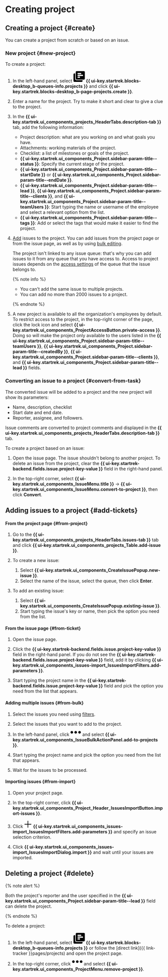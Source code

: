 # Creating project

## Creating a project {#create}

You can create a project from scratch or based on an issue.

### New project {#new-project}

To create a project:

1. In the left-hand panel, select ![](../../_assets/tracker/svg/project.svg)&nbsp;**{{ ui-key.startrek.blocks-desktop_b-queues-info.projects }}** and click **{{ ui-key.startrek.blocks-desktop_b-page-projects.create }}**.

1. Enter a name for the project. Try to make it short and clear to give a clue to the project.

1. In the **{{ ui-key.startrek.ui_components_projects_HeaderTabs.description-tab }}** tab, add the following information:

   * Project description: what are you working on and what goals you have.
   * Attachments: working materials of the project.
   * Checklist: a list of milestones or goals of the project.
   * **{{ ui-key.startrek.ui_components_Project.sidebar-param-title--status }}**: Specify the current stage of the project.
   * **{{ ui-key.startrek.ui_components_Project.sidebar-param-title--startDate }}** or **{{ ui-key.startrek.ui_components_Project.sidebar-param-title--endDate }}**.
   * **{{ ui-key.startrek.ui_components_Project.sidebar-param-title--lead }}**, **{{ ui-key.startrek.ui_components_Project.sidebar-param-title--clients }}**, and **{{ ui-key.startrek.ui_components_Project.sidebar-param-title--teamUsers }}**: Start typing the name or username of the employee and select a relevant option from the list.
   * **{{ ui-key.startrek.ui_components_Project.sidebar-param-title--tags }}**: Add or select the tags that would make it easier to find the project.

1. [Add](#add-tickets) issues to the project. You can add issues from the project page or from the issue page, as well as by using [bulk editing](bulk-change.md).

   The project isn't linked to any issue queue: that's why you can add issues to it from any queue that you have access to. Access to project issues depends on the [access settings](../user/queue.md) of the queue that the issue belongs to.

   {% note info %}

   * You can't add the same issue to multiple projects.
   * You can add no more than 2000 issues to a project.

   {% endnote %}

1. A new project is available to all the organization's employees by default. To restrict access to the project, in the top-right corner of the page, click the lock icon and select **{{ ui-key.startrek.ui_components_ProjectAccessButton.private-access }}**. Doing so will make the project only available to the users listed in the **{{ ui-key.startrek.ui_components_Project.sidebar-param-title--teamUsers }}**, **{{ ui-key.startrek.ui_components_Project.sidebar-param-title--createdBy }}**, **{{ ui-key.startrek.ui_components_Project.sidebar-param-title--clients }}**, and **{{ ui-key.startrek.ui_components_Project.sidebar-param-title--lead }}** fields.

### Converting an issue to a project {#convert-from-task}

The converted issue will be added to a project and the new project will show its parameters:
* Name, description, checklist
* Start date and end date.
* Reporter, assignee, and followers.

Issue comments are converted to project comments and displayed in the **{{ ui-key.startrek.ui_components_projects_HeaderTabs.description-tab }}** tab.

To create a project based on an issue:

1. Open the issue page. The issue shouldn't belong to another project. To delete an issue from the project, clear the **{{ ui-key.startrek-backend.fields.issue.project-key-value }}** field in the right-hand panel.

1. In the top-right corner, select **{{ ui-key.startrek.ui_components_IssueMenu.title }}** → **{{ ui-key.startrek.ui_components_IssueMenu.convert-to-project }}**, then click **Convert**.

## Adding issues to a project {#add-tickets}

#### From the project page {#from-project}

1. Go to the **{{ ui-key.startrek.ui_components_projects_HeaderTabs.issues-tab }}** tab and click **{{ ui-key.startrek.ui_components_projects_Table.add-issue }}**.

1. To create a new issue:

   1. Select **{{ ui-key.startrek.ui_components_CreateIssuePopup.new-issue }}**.
   1. Select the name of the issue, select the queue, then click **Enter**.

1. To add an existing issue:

   1. Select **{{ ui-key.startrek.ui_components_CreateIssuePopup.existing-issue }}**.
   1. Start typing the issue's key or name, then pick the option you need from the list.

#### From the issue page {#from-ticket}

1. Open the issue page.

1. Click the **{{ ui-key.startrek-backend.fields.issue.project-key-value }}** field in the right-hand panel. If you do not see the **{{ ui-key.startrek-backend.fields.issue.project-key-value }}** field, add it by clicking **{{ ui-key.startrek.ui_components_issues-import_IssuesImportFilters.add-parameters }}**.

1. Start typing the project name in the **{{ ui-key.startrek-backend.fields.issue.project-key-value }}** field and pick the option you need from the list that appears.

#### Adding multiple issues {#from-bulk}

1. Select the issues you need using [filters](../user/create-filter.md).

1. Select the issues that you want to add to the project.

1. In the left-hand panel, click ![](../../_assets/horizontal-ellipsis.svg) and select **{{ ui-key.startrek.ui_components_IssueBulkActionPanel.add-to-projects }}**.

1. Start typing the project name and pick the option you need from the list that appears.

1. Wait for the issues to be processed.

#### Importing issues {#from-import}

1. Open your project page.

1. In the top-right corner, click **{{ ui-key.startrek.ui_components_Project_Header_IssuesImportButton.import-issues }}**.

1. Click ![](../../_assets/tracker/svg/add-task.svg)&nbsp;**{{ ui-key.startrek.ui_components_issues-import_IssuesImportFilters.add-parameters }}** and specify an issue selection criterion.

1. Click **{{ ui-key.startrek.ui_components_issues-import_IssuesImportDialog.import }}** and wait until your issues are imported.

## Deleting a project {#delete}

{% note alert %}

Both the project's reporter and the user specified in the **{{ ui-key.startrek.ui_components_Project.sidebar-param-title--lead }}** field can delete the project.

{% endnote %}

To delete a project:

1. In the left-hand panel, select ![](../../_assets/tracker/svg/project.svg)&nbsp;**{{ ui-key.startrek.blocks-desktop_b-queues-info.projects }}** or follow the [direct link]({{ link-tracker }}pages/projects) and open the project page.

1. In the top-right corner, click ![](../../_assets/horizontal-ellipsis.svg) and select **{{ ui-key.startrek.ui_components_ProjectMenu.remove-project }}**.
